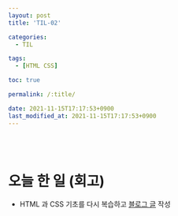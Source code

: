 ```yaml
---
layout: post
title: 'TIL-02'

categories:
  - TIL

tags:
  - [HTML CSS]

toc: true

permalink: /:title/

date: 2021-11-15T17:17:53+0900
last_modified_at: 2021-11-15T17:17:53+0900
---
```


<br>
<br>

# 오늘 한 일 (회고)

- HTML 과 CSS 기초를 다시 복습하고 [블로그 글](../html-css-01) 작성
